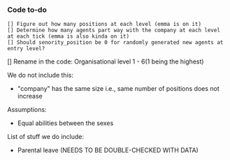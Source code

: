 ### Code to-do
    [] Figure out how many positions at each level (emma is on it)
    [] Determine how many agents part way with the company at each level at each tick (emma is also kinda on it)
    [] Should senority_position be 0 for randomly generated new agents at entry level?

[] Rename in the code: Organisational level 1 - 6(1 being the highest)



We do not include this: 
* "company" has the same size i.e., same number of positions does not increase

Assumptions:
* Equal abilities between the sexes

List of stuff we do include:
* Parental leave (NEEDS TO BE DOUBLE-CHECKED WITH DATA)





